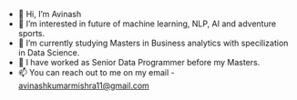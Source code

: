 - 👋 Hi, I’m Avinash
- 👀 I’m interested in future of machine learning, NLP, AI and adventure sports.
- 🌱 I’m currently studying Masters in Business analytics with specilization in Data Science.
- 💞️ I have worked as Senior Data Programmer before my Masters.
- 📫 You can reach out to me on my email - avinashkumarmishra11@gmail.com

<!---
avinashkumarmishra11/avinashkumarmishra11 is a ✨ special ✨ repository because its `README.md` (this file) appears on your GitHub profile.
You can click the Preview link to take a look at your changes.
--->
